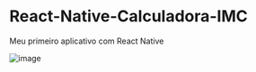 # React-Native-Calculadora-IMC
Meu primeiro aplicativo com React Native

![image](https://cdn.discordapp.com/attachments/690398493243736094/904737384355209289/IMC_normal.PNG)
